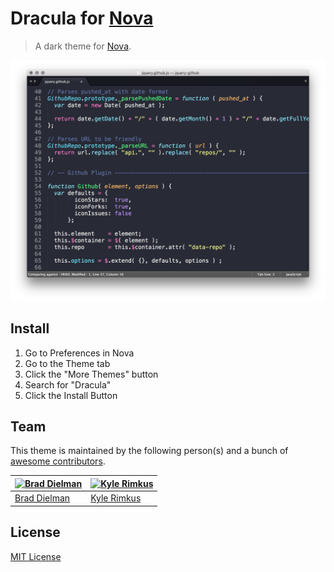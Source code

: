 # Dracula for [Nova](https://nova.app)

> A dark theme for [Nova](https://nova.app).

![Screenshot](./screenshot.png)

## Install

1. Go to Preferences in Nova
2. Go to the Theme tab
3. Click the "More Themes" button
4. Search for "Dracula"
5. Click the Install Button

## Team

This theme is maintained by the following person(s) and a bunch of [awesome contributors](https://github.com/bdielman/nova/graphs/contributors).

[![Brad Dielman](https://avatars1.githubusercontent.com/u/94547?v=3&s=70)](https://github.com/bdielman) | [![Kyle Rimkus](https://avatars3.githubusercontent.com/u/1053658?v=3&s=70)](https://github.com/krimkus)
--- | ---
[Brad Dielman](https://github.com/bdielman) | [Kyle Rimkus](https://github.com/krimkus)

## License

[MIT License](./LICENSE)

